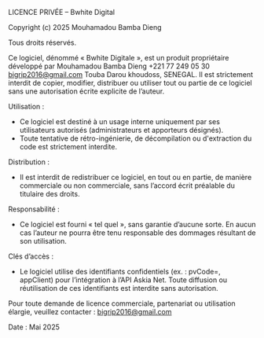 LICENCE PRIVÉE – Bwhite Digital

Copyright (c) 2025 Mouhamadou Bamba Dieng

Tous droits réservés.

Ce logiciel, dénommé « Bwhite Digitale », est un produit propriétaire développé par Mouhamadou Bamba Dieng +221 77 249 05 30 bigrip2016@gmail.com Touba Darou khoudoss, SENEGAL. Il est strictement interdit de copier, modifier, distribuer ou utiliser tout ou partie de ce logiciel sans une autorisation écrite explicite de l’auteur.

Utilisation :
- Ce logiciel est destiné à un usage interne uniquement par ses utilisateurs autorisés (administrateurs et apporteurs désignés).
- Toute tentative de rétro-ingénierie, de décompilation ou d'extraction du code est strictement interdite.

Distribution :
- Il est interdit de redistribuer ce logiciel, en tout ou en partie, de manière commerciale ou non commerciale, sans l’accord écrit préalable du titulaire des droits.

Responsabilité :
- Ce logiciel est fourni « tel quel », sans garantie d’aucune sorte. En aucun cas l’auteur ne pourra être tenu responsable des dommages résultant de son utilisation.

Clés d’accès :
- Le logiciel utilise des identifiants confidentiels (ex. : pvCode=, appClient) pour l’intégration à l’API Askia Net. Toute diffusion ou réutilisation de ces identifiants est interdite sans autorisation.

Pour toute demande de licence commerciale, partenariat ou utilisation élargie, veuillez contacter : bigrip2016@gmail.com

Date : Mai 2025
